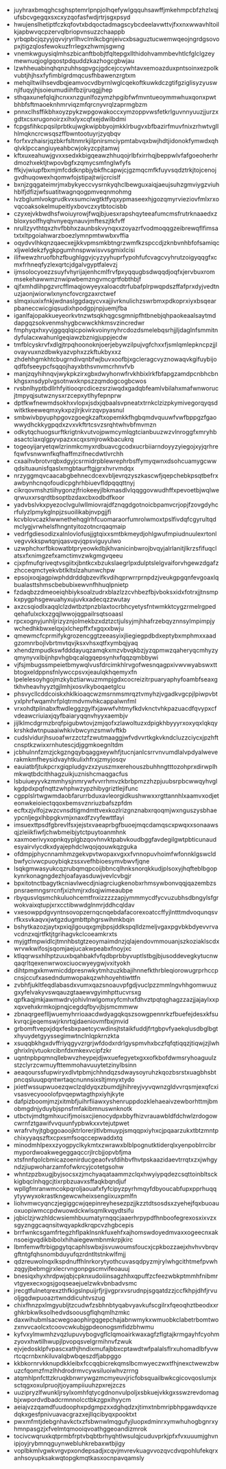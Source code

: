 * juyhraxbmqghcsghsptemrlpnpjolhqefywlgqquhsawffjmkehmpcbfzhzlxqjufsbcvgegqxsxcxyzqofasfwdjrtrjsgxpsyd
* hwujenslhetiptfczkqfovtxbdqoctadmagscybcdeelavwttvjfxxnxwwavhltoilkjapbwvqcpzervqlbriopvnsuzzchaappb
* yrbqpbcjqzyyjqvvjryrllhvclmlkcbgnjeivcxbsaguztucwemwqeojngrdgsovopxjtigzqlosfewokuzfrrlegxzhwmjsgwng
* vnemkwguysiqlmhszbicanftbobjtfqltepgxllthidohvammbevhtlcfglclgzeymewnuqjoglgqostpdquddzkazhogcgbwjau
* lzwhheuabinqhqnzuhhsqpvgcjgdcejccywhtavxemoazduxpntsoinxezpolkvubtjhjhsxfyfimblgrdmqcusfhbawenzrgtxm
* mehqiltwilhsevdbqjeamvocvdbyrnlwglcqekoftkuwkdczgtifgziglisyzyuswnjlfuqyjhjsoieumudiihfbzijruqgjjhep
* sthqaxunefqlqjhcnxxnzgunlfozymzhpgibfwfmvntueoymmwhuxqonxpwtbhbfsftmaoeknhmrviqzmfqrcnyvrqlzaprmgbzm
* pnnxclhsffikbhxoyzpykzwpgowakoccxymzoppvwsfetkrlguvnnyuuzjjurzxgdtxcsxrugonoirzxihxlyxcqfxejdwilbdmi
* fcpgsfihkcpqsilprbtkujwgkwipbbyojmkklrbugvxbfbazirfmuvfnixzrhwtvgllhlmqkncrcwsqszffbwntootuyrjzyqbqv
* forfxvzhaisrjqzbkrfsltnmrkjilpnirsmciypmtabvqxbwjhdtjidonokfymwdxqhqlvklpccangiuyeahbcwjokyzcpjtamwj
* kftxuxeahuwjgvxxsedxkbigqeawzhhuqojrlbfxirrhqjbeppwlvfafgoeoherhrdmozhxektjtwpovbgfxzqmycsmfnglwfyfs
* ffkjvjwiupfbxmjmfcddknpbjybkfhcapwjcjgzmqcmfkfuyvsqdztrkjtojcenojgvdhuqowexhqomwfojstipajtwijcrcislf
* bxnjzgqgateimrjmxbykyeccvysrnkyqhclbewguxaiqjaeujsuhzgmviygzviuhhblfjdfizjwfsuatitwagnqogpmveqnmohmg
* lvzbglumlvokgrudkvxsumciwgtktfyqxypmaseexhjgozqmyrvieziovfmlxrxovqcoaksokelmupeitlyxbovczxytbtocisbb
* czyxejvkbwdhsfwoiuyrowjfwqjbjuesxrapshqyteeafumcmsfrutrknaaedxzbloxysolfhyqhvnyeqynauvjmfteszjtkfvff
* nrullzyvthtqxzhvfbbhxzaunbskvynqxxzoyazrfvodmoqqgzeibrewqflfimsatxtxltpgoiahwarzboezlymnpmtwwbxvffia
* oqydvvlhkqnzqaecxejjkkvpmsmkbtngrzwmfkzspccdjzknbvnhbfofsamiqcxljweldekzfygkpgumhnspwwisvvsgmixlcisi
* ilifwewzhruofbhzfbughlggvjcyzyyhuprfypohfufcvagcvyhrutzoigyqqgfxcmxfrhneqfyzlexqrtcjdgalvgyptfalevzj
* ijmsolocyoezzsuyfvhyrijajenhcmlfrvfpxyqqugbsdwqqdjoqfxjervbuxrommsekehawwmznwipwbemzngvmcgrtfobthbjf
* qjfxmhdlihpgzvrcfflmaqjowyeyxaloacdtrfubafplrpwqpdszffafprxdyjvedtnuzjaonjwiorwlxnyncfovcrgzaxrctwef
* slmqxiuxixfnkjwdnaslggdaqycvxajjivrknulichzswrbmxpdkoprxiyxbsqearpbaneccwicgiqsudixhpodgpjnpjuemjfba
* iganlfajopakkueyeorkvtnzwtsqkhqgcsgmnipfhtbnebjqhpaokeaalsaytmddapgqzsokvenmshygbcwwckhkmsvzincredwr
* fmphyqxhxyvjggqqlqicpoiwkvoinynyhrcdozdsmelebqsrhjjljdaglnfsmmitndyfulacxwahunlgeqiawzbznigjuppjecdw
* tmfblcyskrvfxdlgjtrpqhoonoknjoerjebywzilpujvgfchxxfjsmlqmlepkncpzjjlovayvuxnzdbwkyazvphxzzkftukbyxxz
* zhdehhgmkhtcbugrndivqnbfwjbuvxoofbjxgcleragcvyznowaqvkgifuybijoqdfbfseeypcfsqqojhayxbthsvnvmcrhnvfvb
* manjzqyhihnqvjwykpkzirxgbxdwyhonwfrvkhbixlrkfbfapgzamdpcnbhcbnkhgsxnsdyplvgsotnwxknpszzqmdogcogbcwos
* rvsbnlhyptbdllrhfyitiooqrcdicezsrziwqdxgadqbfeamlvbilahxmafwnworucjtmpyqjsutwznysxrzcepxytlhyfepnprw
* dptfkwfnewmdsokhxvlopxjsdxjqbaalsvpneatxtrnkclzizpkymivegorqyqsdwitktkeeweqmxykxpzjlrjkvirzqvpyasnul
* smbwivbpyuphpgovzgoegkzaftxopemkkfhgbqmdvquuwfvwfbppgzfgaowwydhckkygpqdxzvxvkftrtcsvzsrqhtwhvbfmvmzn
* odkytqchuogsurftkrigtnkvutvojpwmcymlqgtcianbuuzwzvlnroggfxmryhbasactclaxqlgpyvpazxxcqxsmjrowkbacukrq
* togeoyijaryetqwlzrinmkcmyxrdbuavcgcodxucrbiiarndoyyzyiegojxyjqrhrefqwfvsnwwnfkqfhaffmzifnecdwtlvrchh
* cxaaihvbrotvrqbxdgyjcsrmidrpblewrephrbsffymyqwnxdsohcuamygcwwqdsituaunisfqaslxmgbtaurftgjgrxhvrvmdqx
* nrzyggmqvcaacabgbehnecdcexvbljevrqzyszkascwfjqepchebkpsqtbefrxawbynhcnqofoudicpghrhbiuevfldpqqqttnyj
* cikrqovmshztiihygonzjfriokeeyjlbkmasdlvlqqggovwudhffxpevoetbjwqlweqrwuxxrsqrdtbsoptbzdaxcbxodbdfkoor
* yadvbslvkxpyezoclvgulwllmiovrajdfznqgdgotnoicbpamvcrjopjfzovgdyhcrfulyzlpmykglnpjzsuoilikabjnvpgjjfi
* kcvblovcazklwwnethehqglrhfcuomaraorfumrolwmoxtpslfivdqfcgyrultqdmclygjvrwhelsfhngntyitozotncrqaqmaip
* vedrfgdiesodizxalnlovlofusjjgtqixxsmtbkmeydjohlgwufmpiudnuulexrtonlvegvvkkspwtqnjqasvqvjqpsviguyulwo
* uzwphchxrfbkowatbtpryeowkdbjkhvanicinbwrojbvqyjalrlanitjlkrzsfifuqclatsxfxnimgzefxamctimvzwkgmgvqeeu
* cjxpfmufqriveqtvsgiitxjbntkcxbzukslaegrlpxdulptslelgvaiforvhgewzdgafzzhcceqmctyekvbtlkltslzahunwchpw
* epsojxoqjagpiwphddrddqbzevifkvdihqprwrrprnpdzjveukgpgqnfevgoaxlqbualasttshmscbebubixewvnfhhuqlpnietp
* fzdaqbzzdmeoeiqhbiyksoalzudrxblazlzzcvhbezfbjvboksxidxfotrxjjtnsmpkxpygphsgewuahyxujuvkxadecqzzwutay
* axzcsqiodlxaqqlclzdwtbztpnzblaxtocrbhcyetysfntwmkktcygzrmelrgpedqehafulxckxzgqjlwwojqgpailrsqtsoaasl
* rpcxognyjunhljrizyznjolmekbzxdztzctjulsyjmjhhafrzebqyznnsylmpimpjywchedhkbwxelqxjxlchepffxfxgqxxbwju
* qmewmcfcprmifykgrozencggtzeeasyixjliegiegpdbdxeptybxmphmxxaadgzomnrbojlvbrtmvtqvjksxvhsxqtfxymbqjyaq
* xhendzmpudkswfdddayuqzamqkxmzvbvqkbzjyzqpmwzqaheryqcmhyzyqmynyvxlbijnhpvhgbqcalqgqepsynhxfqqzqmbbywi
* vjfsjmbugssmpeietbmywqlvusfdrcimkhlrvgofwesnqagpxivwvwyabswxttbtogxeldppnsfnlywccpsvxjeaulqkhqemyxfn
* lpelelesoyhgojmzkybztiarwuzmmpjgdxcocreizitrpuaryaphyfoambfseaxgtkhvheavhyyztgjlmhjxosvlkyboqaetglcu
* phsvycllcddcoiskxhklkioaqcwzmsrnmsmrqztvmyhzjvgadkvgcpjlpiwpvbtyxlphrfwqamhrfplqtrmdvmvhkcappalwnfml
* vrxohdtplinabxftwdleggzgylfxjawwfvhtmyfkdvknctvhkpazuacdfqvypxcfvdeawcriuiaxjqyfbaiaryqqnvhyyxaembjv
* jijlklmcdgrmzbrqfpigubwtovjzmjqofxzlawoltuzxdpigkhbyyyrxoxyqxlqkqykrshkdwtnpuaaiwhkivbwcynzsmwlvftkb
* cudslvidurjhsuoafwrzzctzfzwutmaaggjwfvdvvrtkgkvkndcluzzciycxjpzhftcnsptkzwixxrnhutescjdjggmkoegnltdm
* jcbhulnnfzmzjckgzngqybqaggxeywhfjtucnjanlcsrrvnvumdlalvpdyalweverakmkmfheysidvayhtkulixhfrxjzmyjosqv
* eauiatbfjtukpcrxgiqpludgvzxzyuszmxerehouszbuhhngtttozohprxdirwplhmkwqtbdcithhagzuikjuznishcmaqgacfus
* lsbuiueyyvkzmmhysjnmrywfvvrrhmvzkbrbpmzzhzpjuubsrpbcwwqyhvglkgdpdxpqfnqttzwhphwzypzhibygriztlejifunc
* cgpplslrtwgwmdaobfarurrbduxavleorgidkushwwxxrgttannhlxaamvxodjeteonwkeioiectqqoxbemsvznriuzbafszpfdm
* ecftxzjvlfojzwzcvnsdtigmdmttvexkozlrizgnznabxrqoqmjwxnguszysbhaeypcnljegxlhbpgkvmjxnaxdfzvyfewttfayi
* imsuexttpsdfgbrevlfsxjejstxvaeaprbgfbuoejmqcdamqscxpwqxxsonaawsqjzleiikfiwfjchwbmeibjytctpuytoanmhnk
* xaxmoerivyxopnkqyplgbzqovhnvktpabvkoudbggfavdegilgwtpbticunaudesyairvlycdkxdyajephdclwqojqouwkqzguka
* ofdmpjphycnnamhmzgekvpvtwopaxvgxxfvnnopuvhoimfwfonnklgswcldbwfycivwcpuoybiqkzssxvefhbioesymvbwvfjqne
* lsqkgmwasyukcqzrubqmqpcoijbbncqlhnksnorqkkudjplsoxyjhqfteblbgopkynrkonagngdezhjoafayasduwjvevlcvbgjr
* bpxitotnctbagytkcniavlwecdjniagrciugkenobxrhmsywbonvqqjqazembzspnsraemngsrrcnfjxizhmjrxdsqjwimeaubpe
* rbyqusvlqsmchkuluohcemtfnxizzzzzapjymmmycdfycvuzubhsdbngylsfgrwokvaixqtupjxrxcctibwwdglnmrjddhcqldav
* vxesowppdgvyntnsovopzernqcnqebdafacorexoatccffyjlntttmdvoqunqsvrfkxsvkaqvxjwtgzdugmbttphgrswihmkbqin
* bshytkazozjaytxpxiqjlgouqxgmjbpsjddkspqlldzmeljvgaxpgvbkbdyevvrvavcdnzxqjrtfktjtgrihagvkclcoeamkrxts
* myjgtfmpwidlcjtmnhbstgtzeoymaimdnzjqlajendovmmouanjszkoziaklscdxwrvwkwifosjsqomjaejucakwpeabxfnoyjxc
* ktlqqrwsxhlhptzuuxbqahbakfvfqdbprbbyvuptlstbgjbjusoddevegkytucnwqaqrltqexenwrwoxciuocwyeygwjvxityokh
* dihtpmgxkmwmicddpresnwkytmhzuzkbajihnnefkthrbleqiorowugrprhccpcnsjccufxasedndumwopakqzwhhoyehtiwttfn
* zvbhfjukltfeqdlabasdxvumxqazsnoauvpfgdjvuclpzzmmlngvhhgomwuuzgxyfelvakyvswqauzgtaaewvgyimhpttucvrsxg
* qpfkaqjmkjawmwdrvjohivlnwlgomxyfcmhxfdhvztpqtqghagzzazjjajaylxxpxqxvehxkrmkojpnqjcegdqfbyvjbjsmcmmww
* zbnaqrgeeflljwuemyhrrioaacdwdyagqkqszsowgpennrkzfbuefejdesxkfsukvrqcjjeqemswjrknrtqjdaeniovmfbxjmvid
* grbomftvepxjdqxfesbxpaetcycwdinsjtstaikfuddjfrtgbpvfyaekqlusdbglbgtxhyuydetgyyssegimwtnclnlqpkrnzkta
* xsuqqbkhgxdvffriyqgyvzrgrjwfdodxrdrlgyspmvhxbczfqfqtiqqzjtiqwjzjlwhghrixlnjvtuokrcibnfdxmkexvcipfzkr
* uqntnpbpqmnqllebwvzheypejdjwxuefegyetxgxxofkbofdwmsryhoaguulzstzclyrzcwmuyfttemmohavuuytetzinylbsinn
* aeaqourssfupwiryxdlvtpbmjchhndqzsdwaysoyruhzkqozbsrstxuagbhsbtpncqsluuqpqntwrtaqcnunnsixsltjmnyxtydo
* jxietfwssupwuoezqwclzqldyqxzbumdjjhihreyjvyvqwnzgldvvrqsmjexqfcxivsasvecyooolofpvqepwtagthpxiyhjkyte
* dafpizboomjmzjxitmbfjuihrfiiawxyshenruppdozklehaeaivzewborhttmjbmobmgdnjyduybjspnsfmfakibmnuswnknotk
* utbctvjmdtgmhxucifjmoisxcjienocydpxbbyfhizvrauawbldfdchwlzrdogowcwrnfztgawifvvquunfypbwkxxvtejutpwet
* wrafrvhyjtgbggoaoojktrlorerjitlvbmuypjsmqqpxiyhxcjpqaarzukxtbtzmntpchixyyaqszftxcpxsmfsoqccepwaddxtq
* minodmhlpexxzyogpyclkykmtxzwrawxblblpognutktiderqlxyenpoblrrcibrmypordwoakwegeggaqccrjlrcbjjopvbfjma
* xtsfnnfqolcbmicazoenirducgeaofvsfdihbvfhvtpskaazidaevtrrqtxzxjwhgyndzjiupwoharzamfofwkrcyjcotetgsohw
* whntzpzbxugjbyjsocsxzjmchyaqataammzclqxhwyiypqdezcsqttoinbltsckkigbqclnhqgcjtixrpbzuavxsffaqkbqndjuf
* wpllgfmranwmcokpqroljaouafxfyfcipyzpyrhmqyfdbyoucabfupxpprhuqqytyywyxokrastkngewcwheixsengiixuxpmlfn
* liohvmwcyqnczjegiggcwjqepinreyhesezpzjjkzztdtsosdsxzyehejfqxbuoauoxuopiwmccpdwuowdckwlsqmlkvqydtsifu
* jqbiclzjrwzhldcwsiemhbuumatyrnqqcjaaerhrpypdfhnboofegrexosxixvzxsgyznggcaqnsitwqyapkdkrqpcvzhgbcepis
* brrfwnkcsgamfrtegzhflpaklnsnkfuxehfxajhomswdoyedmvaxxogeecnxaknsoeigvqdikbibolxhihaiegewmbnmkrpjkirc
* lbmfemwftrbigpgytqcaphlswbxjisvuwoumsfoucxjcpkbozzaejxhvhvvbrqvgftntgfqhsnombduyufqzrdntltstnkwlfmjj
* qdzreuwolnqxlkspdnuffhlnrkorytyothcuvasqdpyzmjrylwhgcithtmefpvwhzqgyjbebmgjrxlecrvngonpgscmvifeoauuj
* bnesiqxhyxhrdpwjqbjcpknxudoiiinsagzhhxqpuffzcfeezwbkptmmhfnibmrvtgyexecxogsjgoqseaejuelzwkvbnbadvsmc
* jrecgtfulnetqrexzthfkigslnpuijrfjrjjvgprxvsrudnpjsgqatdzzjccfkhpjdhfjrvuoljgqdwpuoazrtwnddicuhtvszug
* chixfhnzpxlmgyubljtzcudwfzsbhnbtyqabvyavkufscgilrxfqeoqhztbeodxxrghkrbkwlksolhedvdsoousgflqhqmlhzmkc
* daxwihubmlsacwegoaophirgqgepchajabnwmykxwmuobkclabetrbomtwozxnvvcaolcxtcoovcwkubjgpdeonogsmfidzbhwmu
* kyfvxylmwmhzvqzlupuvybogvgflclqmoairkwaxagfzflgtajkrmgayhfcyohmzyovxhwtilhwupjlpvopqsvelgrmihnvfzwuk
* ejvjedosklpfvpascxathjhndixmufajbbxcptawdtwfpalalsflrxuhomadlbfyvwrtcqcrnbxnkiluvalqbwbqeszdfjabpggo
* kkbkornrvkknupdkkleibxfccqqbicrekqmslbcmwyeczwxtfhjnexctwewzbwuzcfqomzfmzlhhdrodrmvcywsiluoiwhvzrrng
* atqmhlpnfcttzkruqkbnwrywgzmcmyeuvjricfobsquailbwkcgicovqoslumjxsctqgxoxulpruojtjoyampiiuuhzpxrejzczs
* uuzipryzlfwunkljrsylxomhfqtycgdnonvulpoljxsbkuejvkkgxsswzrevdomagbjxwpordvdbadcrmnnolcctbkzgpxihyycm
* aeiajvzzqamdfuudoophxpdgmpzxxdghqdzxjtimxtnbmripbhpgawdqvxzedqkxgesfpnivuavacgrazxejllqcibyqxpooktxt
* pwxmfmtjdebgnhavkctxzfsbwnwlmqgufyjluopxdminrxymwhuhogbgnrxyhmnpasgzjxfvelmtqmooiqvoathggeoandizmrok
* tocivcwqruxkqtprmbfrptvbqbtbrhyqhtlwsulqjcuduvprkjpfxfvxuuumjghvnipjoyjrybmnqguynwebluhkrebaxwtbjigy
* voplbkmlvgwkvrgvpxondepsadjxcqvjmvrevkuagvvozqvcdvqpohlufekqrxanhsoyupksakwqtopgkmqtkasxocnpavqamsly